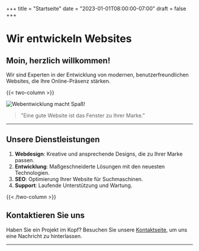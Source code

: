 +++
title = "Startseite"
date = "2023-01-01T08:00:00-07:00"
draft = false
+++

# Wir entwickeln Websites

## Moin, herzlich willkommen!

Wir sind Experten in der Entwicklung von modernen, benutzerfreundlichen Websites, die Ihre Online-Präsenz stärken.


{{< two-column >}}

![Webentwicklung macht Spaß!](/images/website.jpg)
> "Eine gute Website ist das Fenster zu Ihrer Marke."

---

## Unsere Dienstleistungen

1. **Webdesign**: Kreative und ansprechende Designs, die zu Ihrer Marke passen.  
2. **Entwicklung**: Maßgeschneiderte Lösungen mit den neuesten Technologien.  
3. **SEO**: Optimierung Ihrer Website für Suchmaschinen.  
4. **Support**: Laufende Unterstützung und Wartung.

{{< /two-column >}}

## Kontaktieren Sie uns

Haben Sie ein Projekt im Kopf? Besuchen Sie unsere [Kontaktseite](/contact), um uns eine Nachricht zu hinterlassen.

---